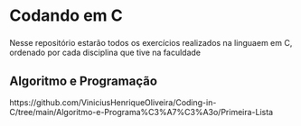 <h1 align="left"> Codando em C</h1>

###

<p align="left"> Nesse repositório estarão todos os exercícios realizados na linguaem em C, ordenado por cada disciplina que tive na faculdade </p>

###

<h2 align="left"> Algoritmo e Programação</h2>

<p align="left">https://github.com/ViniciusHenriqueOliveira/Coding-in-C/tree/main/Algoritmo-e-Programa%C3%A7%C3%A3o/Primeira-Lista </p>


